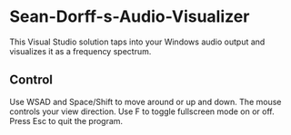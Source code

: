 # Sean-Dorff-s-Audio-Visualizer
This Visual Studio solution taps into your Windows audio output and visualizes it as a frequency spectrum.

## Control
Use WSAD and Space/Shift to move around or up and down. The mouse controls your view direction.
Use F to toggle fullscreen mode on or off.
Press Esc to quit the program.
